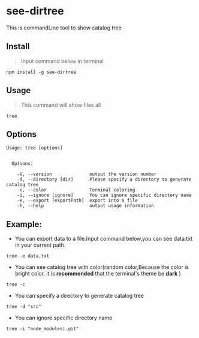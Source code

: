 # see-dirtree

This is commandLine tool to show catalog tree

## Install

>Input command below in terminal

```
npm install -g see-dirtree
```

## Usage

>This command will show files all

```
tree
```

## Options

```
Usage: tree [options]


  Options:

    -V, --version              output the version number
    -d, --directory [dir]      Please specify a directory to generate catalog tree
    -c, --color                Terminal coloring
    -i, --ignore [ignore]      You can ignore specific directory name
    -e, --export [exportPath]  export into a file
    -h, --help                 output usage information
```



## Example:

* You can export data to a file.Input command below,you can see data.txt in your current path.

```
tree -e data.txt
```

* You can see catalog tree with color(random color,Because the color is bright color, it is **recommended** that the terminal's theme be **dark** )

```
tree -c
```

* You can specify a directory to generate catalog tree

```
tree -d "src"
```

* You can ignore specific directory name

```
tree -i "node_modules|.git"
```

